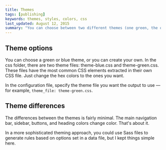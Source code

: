 ```yaml
---
title: Themes
tags: [publishing]
keywords: themes, styles, colors, css
last_updated: August 12, 2015
summary: "You can choose between two different themes (one green, the other blue) for your projects. The theme CSS is stored in the CSS folder and configured in the configuration file for each project."
---
```



## Theme options
You can choose a green or blue theme, or you can create your own. In the css folder, there are two theme files: theme-blue.css and theme-green.css. These files have the most common CSS elements extracted in their own CSS file. Just change the hex colors to the ones you want.

In the configuration file, specify the theme file you want the output to use &mdash; for example, `theme_file: theme-green.css`.

## Theme differences
The differences between the themes is fairly minimal. The main navigation bar, sidebar, buttons, and heading colors change color. That's about it. 

In a more sophisticated theming approach, you could use Sass files to generate rules based on options set in a data file, but I kept things simple here.
